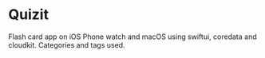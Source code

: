 # Quizit
Flash card app on iOS Phone watch and macOS using swiftui, coredata and cloudkit.
Categories and tags used.
